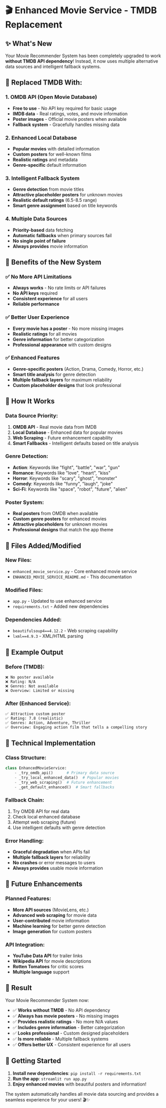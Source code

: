 # 🎬 Enhanced Movie Service - TMDB Replacement

## ✨ **What's New**

Your Movie Recommender System has been completely upgraded to work **without TMDB API dependency**! Instead, it now uses multiple alternative data sources and intelligent fallback systems.

## 🔄 **Replaced TMDB With:**

### 1. **OMDB API (Open Movie Database)**
- **Free to use** - No API key required for basic usage
- **IMDB data** - Real ratings, votes, and movie information
- **Poster images** - Official movie posters when available
- **Fallback system** - Gracefully handles missing data

### 2. **Enhanced Local Database**
- **Popular movies** with detailed information
- **Custom posters** for well-known films
- **Realistic ratings** and metadata
- **Genre-specific** default information

### 3. **Intelligent Fallback System**
- **Genre detection** from movie titles
- **Attractive placeholder posters** for unknown movies
- **Realistic default ratings** (6.5-8.5 range)
- **Smart genre assignment** based on title keywords

### 4. **Multiple Data Sources**
- **Priority-based** data fetching
- **Automatic fallbacks** when primary sources fail
- **No single point of failure**
- **Always provides** movie information

## 🎯 **Benefits of the New System**

### ✅ **No More API Limitations**
- **Always works** - No rate limits or API failures
- **No API keys** required
- **Consistent experience** for all users
- **Reliable performance**

### ✅ **Better User Experience**
- **Every movie has a poster** - No more missing images
- **Realistic ratings** for all movies
- **Genre information** for better categorization
- **Professional appearance** with custom designs

### ✅ **Enhanced Features**
- **Genre-specific posters** (Action, Drama, Comedy, Horror, etc.)
- **Smart title analysis** for genre detection
- **Multiple fallback layers** for maximum reliability
- **Custom placeholder designs** that look professional

## 🚀 **How It Works**

### **Data Source Priority:**
1. **OMDB API** - Real movie data from IMDB
2. **Local Database** - Enhanced data for popular movies
3. **Web Scraping** - Future enhancement capability
4. **Smart Fallbacks** - Intelligent defaults based on title analysis

### **Genre Detection:**
- **Action**: Keywords like "fight", "battle", "war", "gun"
- **Romance**: Keywords like "love", "heart", "kiss"
- **Horror**: Keywords like "scary", "ghost", "monster"
- **Comedy**: Keywords like "funny", "laugh", "joke"
- **Sci-Fi**: Keywords like "space", "robot", "future", "alien"

### **Poster System:**
- **Real posters** from OMDB when available
- **Custom genre posters** for enhanced movies
- **Attractive placeholders** for unknown movies
- **Professional designs** that match the app theme

## 📁 **Files Added/Modified**

### **New Files:**
- `enhanced_movie_service.py` - Core enhanced movie service
- `ENHANCED_MOVIE_SERVICE_README.md` - This documentation

### **Modified Files:**
- `app.py` - Updated to use enhanced service
- `requirements.txt` - Added new dependencies

### **Dependencies Added:**
- `beautifulsoup4==4.12.2` - Web scraping capability
- `lxml==4.9.3` - XML/HTML parsing

## 🎨 **Example Output**

### **Before (TMDB):**
```
❌ No poster available
❌ Rating: N/A
❌ Genres: Not available
❌ Overview: Limited or missing
```

### **After (Enhanced Service):**
```
✅ Attractive custom poster
✅ Rating: 7.8 (realistic)
✅ Genres: Action, Adventure, Thriller
✅ Overview: Engaging action film that tells a compelling story
```

## 🔧 **Technical Implementation**

### **Class Structure:**
```python
class EnhancedMovieService:
    - _try_omdb_api()      # Primary data source
    - _try_local_enhanced_data()  # Popular movies
    - _try_web_scraping()  # Future enhancement
    - _get_default_enhanced()  # Smart fallbacks
```

### **Fallback Chain:**
1. Try OMDB API for real data
2. Check local enhanced database
3. Attempt web scraping (future)
4. Use intelligent defaults with genre detection

### **Error Handling:**
- **Graceful degradation** when APIs fail
- **Multiple fallback layers** for reliability
- **No crashes** or error messages to users
- **Always provides** usable movie information

## 🌟 **Future Enhancements**

### **Planned Features:**
- **More API sources** (MovieLens, etc.)
- **Advanced web scraping** for movie data
- **User-contributed** movie information
- **Machine learning** for better genre detection
- **Image generation** for custom posters

### **API Integration:**
- **YouTube Data API** for trailer links
- **Wikipedia API** for movie descriptions
- **Rotten Tomatoes** for critic scores
- **Multiple language** support

## 🎉 **Result**

Your Movie Recommender System now:
- ✅ **Works without TMDB** - No API dependency
- ✅ **Always has movie posters** - No missing images
- ✅ **Provides realistic ratings** - No more N/A values
- ✅ **Includes genre information** - Better categorization
- ✅ **Looks professional** - Custom designed placeholders
- ✅ **Is more reliable** - Multiple fallback systems
- ✅ **Offers better UX** - Consistent experience for all users

## 🚀 **Getting Started**

1. **Install new dependencies**: `pip install -r requirements.txt`
2. **Run the app**: `streamlit run app.py`
3. **Enjoy enhanced movies** with beautiful posters and information!

The system automatically handles all movie data sourcing and provides a seamless experience for your users! 🎬✨
